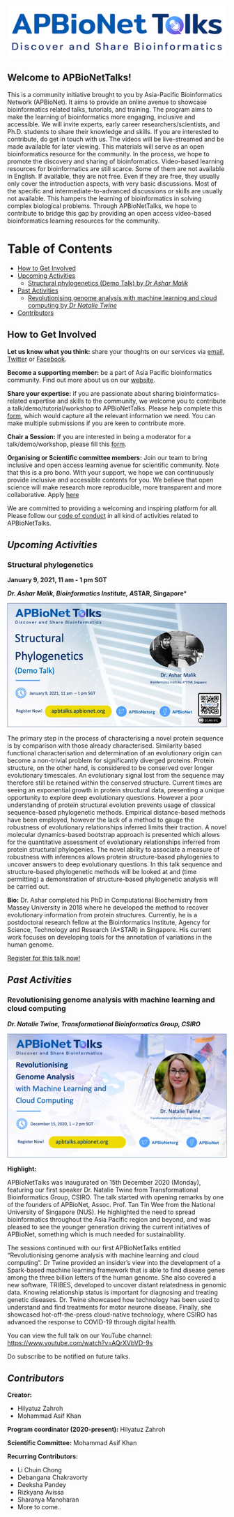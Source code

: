 <img src="APBioNET-Talks_small.jpg"> 

## **Welcome to APBioNetTalks!** 
This is a community initiative brought to you by Asia-Pacific Bioinformatics Network (APBioNet). It aims to provide an online avenue to showcase bioinformatics related talks, tutorials, and training. The program aims to make the learning of bioinformatics more engaging, inclusive and accessible. We will invite experts, early career researchers/scientists, and Ph.D. students to share their knowledge and skills. If you are interested to contribute, do get in touch with us. The videos will be live-streamed and be made available for later viewing. This materials will serve as an open bioinformatics resource for the community. In the process, we hope to promote the discovery and sharing of bioinformatics. Video-based learning resources for bioinformatics are still scarce. Some of them are not available in English. If available, they are not free. Even if they are free, they usually only cover the introduction aspects, with very basic discussions. Most of the specific and intermediate-to-advanced discussions or skills are usually not available. This hampers the learning of bioinformatics in solving complex biological problems. Through APBioNetTalks, we hope to contribute to bridge this gap by providing an open access video-based bioinformatics learning resources for the community.

Table of Contents
====================
- [How to Get Involved](#how-to-get-involved)
- [Upcoming Activities](#upcoming-activities)
    + [Structural phylogenetics (Demo Talk) by *Dr Ashar Malik*](#structural-phylogenetics)
- [Past Activities](#past-activities)
    + [Revolutionising genome analysis with machine learning and cloud computing by *Dr Natalie Twine*](#revolutionising-genome-analysis-with-machine-learning-and-cloud-computing)
- [Contributors](#contributors)


## **How to Get Involved** 
**Let us know what you think:** share your thoughts on our services via [email](secretariat@apbionet.org), [Twitter](https://twitter.com/APBioNetorg) or [Facebook](https://web.facebook.com/apbionet). 

**Become a supporting member:** be a part of Asia Pacific bioinformatics community. Find out more about us on our [website](http://www.apbionet.org/). 

**Share your expertise:** if you are passionate about sharing bioinformatics-related expertise and skills to the community, we welcome you to contribute a talk/demo/tutorial/workshop to APBioNetTalks. Please help complete this [form](https://bit.ly/APBioNetTalksForm2), which would capture all the relevant information we need. You can make multiple submissions if you are keen to contribute more. 

**Chair a Session:** If you are interested in being a moderator for a talk/demo/workshop, please fill this [form](https://bit.ly/APBioNetTalksForm2). 

**Organising or Scientific committee members:** Join our team to bring inclusive and open access learning avenue for scientific community. Note that this is a pro bono. With your support, we hope we can continuously provide inclusive and accessible contents for you. We believe that open science will make research more reproducible, more transparent and more collaborative. Apply [here](https://bit.ly/APBioNetTalksForm2) 

We are committed to providing a welcoming and inspiring platform for all. Please follow our [code of conduct](https://apbtalks.apbionet.org/code-of-conduct/) in all kind of activities related to APBioNetTalks.

## *Upcoming Activities*

### Structural phylogenetics
**January 9, 2021, 11 am - 1 pm SGT**

***Dr. Ashar Malik, Bioinformatics Institute, A*STAR, Singapore***

<img src="APBTalks2%20ad.jpg">

The primary step in the process of characterising a novel protein sequence is by comparison with those already characterised. Similarity based functional characterisation and determination of an evolutionary origin can become a non-trivial problem for significantly diverged proteins. Protein structure, on the other hand, is considered to be conserved over longer evolutionary timescales. An evolutionary signal lost from the sequence may therefore still be retained within the conserved structure. Current times are seeing an exponential growth in protein structural data, presenting a unique opportunity to explore deep evolutionary questions. However a poor understanding of protein structural evolution prevents usage of classical sequence-based phylogenetic methods. Empirical distance-based methods have been employed, however the lack of a method to gauge the robustness of evolutionary relationships inferred limits their traction. A novel molecular dynamics-based bootstrap approach is presented which allows for the quantitative assessment of evolutionary relationships inferred from protein structural phylogenies. The novel ability to associate a measure of robustness with inferences allows protein structure-based phylogenies to uncover answers to deep evolutionary questions. In this talk sequence and structure-based phylogenetic methods will be looked at and (time permitting) a demonstration of structure-based phylogenetic analysis will be carried out. 

**Bio:**
Dr. Ashar completed his PhD in Computational Biochemistry from Massey University in 2018 where he developed the method to recover evolutionary information from protein structures. Currently, he is a postdoctoral research fellow at the Bioinformatics Institute, Agency for Science, Technology and Research (A*STAR) in Singapore. His current work focuses on developing tools for the annotation of variations in the human genome.

[Register for this talk now!](https://bit.ly/apbionettalks2)

## *Past Activities*

### Revolutionising genome analysis with machine learning and cloud computing
***Dr. Natalie Twine, Transformational Bioinformatics Group, CSIRO*** 

<img src="APBtalks1.jpg">

**Highlight:**

APBioNetTalks was inaugurated  on 15th December 2020 (Monday), featuring our first speaker Dr. Natalie Twine from Transformational Bioinformatics Group, CSIRO. The talk started  with opening remarks by one of the founders of APBioNet, Assoc. Prof. Tan Tin Wee from the National University of Singapore (NUS). He highlighted the need to spread bioinformatics throughout the Asia Pacific region and beyond, and was pleased to see the younger generation driving the current initiatives of APBioNet, something which is much needed for sustainability.

The sessions continued with our first APBioNetTalks entitled “Revolutionising genome analysis with machine learning and cloud computing”. Dr Twine provided an insider’s view into the development of a Spark-based machine learning framework that is able to find disease genes among the three billion letters of the human genome. She also covered a new software, TRIBES, developed to uncover distant relatedness in genomic data. Knowing relationship status is important for diagnosing and treating genetic diseases. Dr. Twine showcased how technology has been used to understand and find treatments for motor neurone disease. Finally, she showcased hot-off-the-press cloud-native technology, where CSIRO has advanced the response to COVID-19 through digital health.

You can view the full talk on our YouTube channel: https://www.youtube.com/watch?v=AQrXVbVD-9s

Do subscribe to be notified on future talks.


## *Contributors*
**Creator:** 
- Hilyatuz Zahroh
- Mohammad Asif Khan

**Program coordinator (2020-present):**
Hilyatuz Zahroh

**Scientific Committee:**
Mohammad Asif Khan

**Recurring Contributors:**
- Li Chuin Chong
- Debangana Chakravorty 
- Deeksha Pandey
- Rizkyana Avissa
- Sharanya Manoharan
- More to come..
